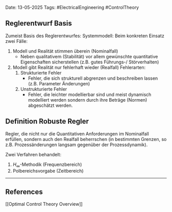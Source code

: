 Date: 13-05-2025
Tags: #ElectricalEngineering #ControlTheory 
## Reglerentwurf Basis
Zumeist Basis des Reglerentwurfes:
Systemmodell:
Beim konkreten Einsatz zwei Fälle:
1. Modell und Realität stimmen überein (Nominalfall)
	- Neben qualitativem (Stabilität) vor allem gewünschte quantitative Eigenschaften sicherstellen (z.B. gutes Führungs-/ Störverhalten)
2. Modell gibt Realität nur fehlerhaft wieder (Realfall)
	Fehlerarten:
	1. Strukturierte Fehler
		- Fehler, die sich strukturell abgrenzen und beschreiben lassen (z.B. Parameter Änderungen)
	2. Unstrukturierte Fehler
		- Fehler, die leichter modellierbar sind und meist dynamisch modelliert werden sondern durch ihre Beträge (Normen) abgeschätzt werden.

## Definition Robuste Regler
Regler, die nicht nur die Quantitativen Anforderungen im Nominalfall erfüllen, sondern auch den Realfall beherrschen (in bestimmten Grenzen, so z.B. Prozessänderungen langsam gegenüber der Prozessdynamik).

Zwei Verfahren behandelt:
1. $H_\infty$-Methodik (Frequenzbereich)
2.  Polbereichsvorgabe (Zeitbereich)

---
## References
[[Optimal Control Theory Overview]]